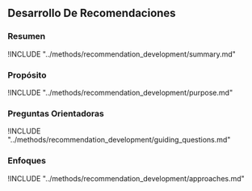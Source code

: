 ## Desarrollo De Recomendaciones

### Resumen

!INCLUDE "../methods/recommendation_development/summary.md"

### Propósito

!INCLUDE "../methods/recommendation_development/purpose.md"

### Preguntas Orientadoras

!INCLUDE "../methods/recommendation_development/guiding_questions.md"

### Enfoques

!INCLUDE "../methods/recommendation_development/approaches.md"
